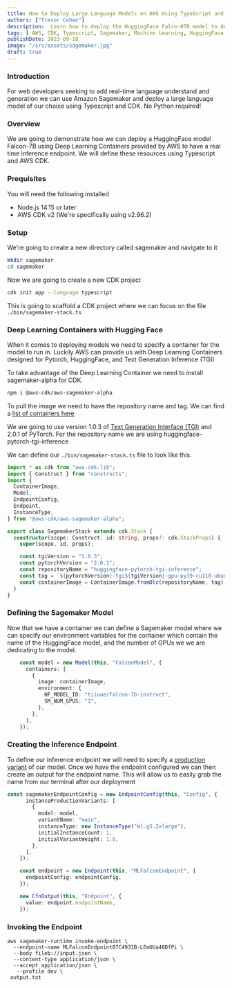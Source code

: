 ```yaml
---
title: How to Deploy Large Language Models on AWS Using TypeScript and CDK
authors: ["Trevor Cohen"]
description:  Learn how to deploy the HuggingFace Falco-07B model to AWS using Sagemaker, CDK, and Typescript 
tags: [ AWS, CDK, Typescript, Sagemaker, Machine Learning, HuggingFace, Bedrock]
publishDate: 2023-09-18
image: "/src/assets/sagemaker.jpg"
draft: true
---
```


### Introduction
For web developers seeking to add real-time language understand and generation we can use Amazon Sagemaker and deploy a large language model of our choice using Typescript and CDK.  No Python required!

### Overview
We are going to demonstrate how we can deploy a HuggingFace model Falcon-7B using Deep Learning Containers provided by AWS to have a real time inference endpoint.  We will define these resources using Typescript and AWS CDK.  

### Prequisites
You will need the following installed

* Node.js 14.15 or later
* AWS CDK v2 (We're specifically using v2.96.2)

### Setup
We're going to create a new directory called sagemaker and navigate to it

```bash
mkdir sagemaker
cd sagemaker
```

Now we are going to create a new CDK project

```bash
cdk init app --language typescript
```

This is going to scaffold a CDK project where we can focus on the file  `./bin/sagemaker-stack.ts`
### Deep Learning Containers with Hugging Face

When it comes to deploying models we need to specify a container for the model to run in.  Luckily AWS can provide us with Deep Learning Containers designed for Pytorch, HuggingFace, and Text Generation Inference (TGI)

To take advantage of the Deep Learning Container we need to install sagemaker-alpha for CDK.

```bash
npm i @aws-cdk/aws-sagemaker-alpha
```

To pull the image we need to have the repository name and tag.  We can find a [list of containers here](https://github.com/aws/deep-learning-containers/blob/master/available_images.md#huggingface-text-generation-inference-containers)

We are going to use version 1.0.3 of [Text Generation Interface (TGI)](https://github.com/huggingface/text-generation-inference)  and 2.0.1 of PyTorch.  For the repository name we are using  huggingface-pytorch-tgi-inference

We can define our `./bin/sagemaker-stack.ts` file to look like this.


```ts
import * as cdk from "aws-cdk-lib";
import { Construct } from "constructs";
import {
  ContainerImage,
  Model,
  EndpointConfig,
  Endpoint,
  InstanceType,
} from "@aws-cdk/aws-sagemaker-alpha";

export class SagemakerStack extends cdk.Stack {
  constructor(scope: Construct, id: string, props?: cdk.StackProps) {
    super(scope, id, props);

    const tgiVersion = "1.0.3";
    const pytorchVersion = "2.0.1";
    const repositoryName = "huggingface-pytorch-tgi-inference";
    const tag = `${pytorchVersion}-tgi${tgiVersion}-gpu-py39-cu118-ubuntu20.04`;
    const containerImage = ContainerImage.fromDlc(repositoryName, tag);
  }
}
```

### Defining the Sagemaker Model

Now that we have a container we can define a Sagemaker model where we can specify our environment variables for the container which contain the name of the HuggingFace model, and the number of GPUs we we are dedicating to the model.

```ts
    const model = new Model(this, "FalconModel", {
      containers: [
        {
          image: containerImage,
          environment: {
            HF_MODEL_ID: "tiiuae/falcon-7b-instruct",
            SM_NUM_GPUS: "1",
          },
        },
      ],
    });
```

### Creating the Inference Endpoint

To define our inference endpoint we will need to specify a [production variant](https://docs.aws.amazon.com/cdk/api/v2/docs/@aws-cdk_aws-sagemaker-alpha.InstanceProductionVariantProps.html) of our model.  Once we have the endpoint configured we can then create an output for the endpoint name. This will allow us to easily grab the name from our terminal after our deployment

```ts
const sagemakerEndpointConfig = new EndpointConfig(this, "Config", {
      instanceProductionVariants: [
        {
          model: model,
          variantName: "main",
          instanceType: new InstanceType("ml.g5.2xlarge"),
          initialInstanceCount: 1,
          initialVariantWeight: 1.0,
        },
      ],
    });

    const endpoint = new Endpoint(this, "MLFalconEndpoint", {
      endpointConfig: endpointConfig,
    });

    new CfnOutput(this, "Endpoint", {
      value: endpoint.endpointName,
    });
```

### Invoking the Endpoint


```
aws sagemaker-runtime invoke-endpoint \
  --endpoint-name MLFalconEndpoint87C4931B-LEmUUa40DfPi \
  --body fileb://input.json \
  --content-type application/json \
  --accept application/json \
   --profile dev \
 output.txt
```